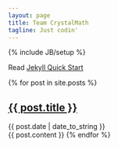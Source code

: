 ```yaml
---
layout: page
title: Team CrystalMath
tagline: Just codin'
---
```

{% include JB/setup %}

Read [Jekyll Quick Start](http://jekyllbootstrap.com/usage/jekyll-quick-start.html)




  {% for post in site.posts %}
    <h2><a href="{{ BASE_PATH }}{{ post.url }}">{{ post.title }}</a></h2><span>{{ post.date | date_to_string }}</span><br>
    {{ post.content }}
  {% endfor %}



